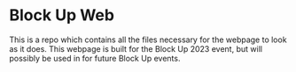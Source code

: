 # Block Up Web

This is a repo which contains all the files necessary for the webpage to look as it does. This webpage is built for the Block Up 2023 event, but will possibly be used in for future Block Up events. 
